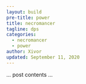 ```yaml
---
layout: build
pre-title: power
title: necromancer
tagline: dps
categories:
  - necromancer
  - power
author: Xivor
updated: September 11, 2020
---
```


… post contents …